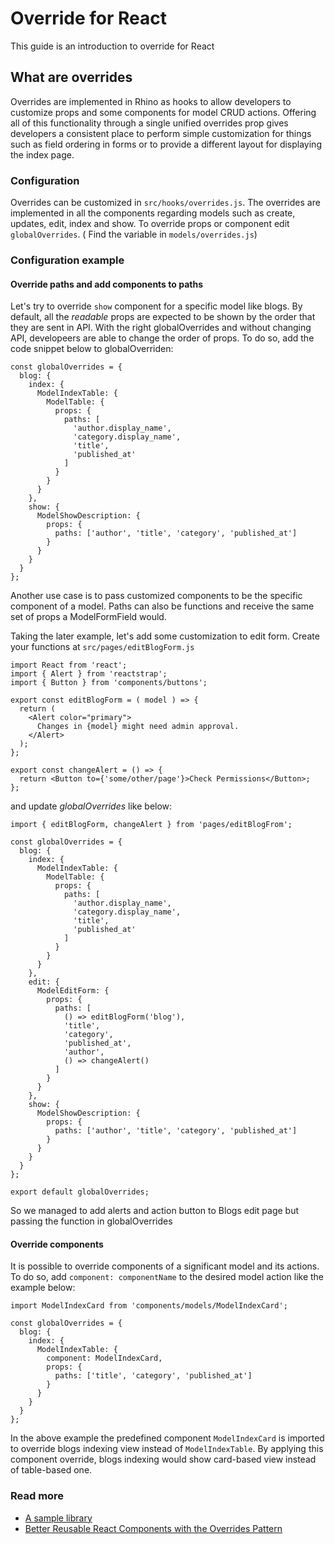 # Override for React

This guide is an introduction to override for React

## What are overrides

Overrides are implemented in Rhino as hooks to allow developers to customize props and some components for model CRUD actions. Offering all of this functionality through a single unified overrides prop gives developers a consistent place to perform simple customization for things such as field ordering in forms or to provide a different layout for displaying the index page.

### Configuration

Overrides can be customized in `src/hooks/overrides.js`. The overrides are implemented in all the components regarding models such as create, updates, edit, index and show.
To override props or component edit `globalOverrides`. ( Find the variable in `models/overrides.js`)

### Configuration example

#### Override paths and add components to paths

Let's try to override `show` component for a specific model like blogs. By default, all the _readable_ props are expected to be shown by the order that they are sent in API. With the right globalOverrides and without changing API, developeers are able to change the order of props. To do so, add the code snippet below to globalOverriden:

```
const globalOverrides = {
  blog: {
    index: {
      ModelIndexTable: {
        ModelTable: {
          props: {
            paths: [
              'author.display_name',
              'category.display_name',
              'title',
              'published_at'
            ]
          }
        }
      }
    },
    show: {
      ModelShowDescription: {
        props: {
          paths: ['author', 'title', 'category', 'published_at']
        }
      }
    }
  }
};
```

Another use case is to pass customized components to be the specific component of a model. Paths can also be functions and receive the same set of props a ModelFormField would.

Taking the later example, let's add some customization to edit form. Create your functions at `src/pages/editBlogForm.js`

```
import React from 'react';
import { Alert } from 'reactstrap';
import { Button } from 'components/buttons';

export const editBlogForm = ( model ) => {
  return (
    <Alert color="primary">
      Changes in {model} might need admin approval.
    </Alert>
  );
};

export const changeAlert = () => {
  return <Button to={'some/other/page'}>Check Permissions</Button>;
};
```

and update _globalOverrides_ like below:

```
import { editBlogForm, changeAlert } from 'pages/editBlogFrom';

const globalOverrides = {
  blog: {
    index: {
      ModelIndexTable: {
        ModelTable: {
          props: {
            paths: [
              'author.display_name',
              'category.display_name',
              'title',
              'published_at'
            ]
          }
        }
      }
    },
    edit: {
      ModelEditForm: {
        props: {
          paths: [
            () => editBlogForm('blog'),
            'title',
            'category',
            'published_at',
            'author',
            () => changeAlert()
          ]
        }
      }
    },
    show: {
      ModelShowDescription: {
        props: {
          paths: ['author', 'title', 'category', 'published_at']
        }
      }
    }
  }
};

export default globalOverrides;

```

So we managed to add alerts and action button to Blogs edit page but passing the function in globalOverrides

#### Override components

It is possible to override components of a significant model and its actions. To do so, add `component: componentName` to the desired model action like the example below:

```
import ModelIndexCard from 'components/models/ModelIndexCard';

const globalOverrides = {
  blog: {
    index: {
      ModelIndexTable: {
        component: ModelIndexCard,
        props: {
          paths: ['title', 'category', 'published_at']
        }
      }
    }
  }
};

```

In the above example the predefined component `ModelIndexCard` is imported to override blogs indexing view instead of `ModelIndexTable`. By applying this component override, blogs indexing would show card-based view instead of table-based one.

### Read more

- [A sample library](https://github.com/tlrobinson/overrides)
- [Better Reusable React Components with the Overrides Pattern](https://dschnurr.medium.com/better-reusable-react-components-with-the-overrides-pattern-9eca2339f646)
